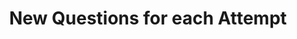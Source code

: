---
title: New Questions for each Attempt
redirect_to: "/releases/v5.0.0/authors/assessment_new_quizzes"
---